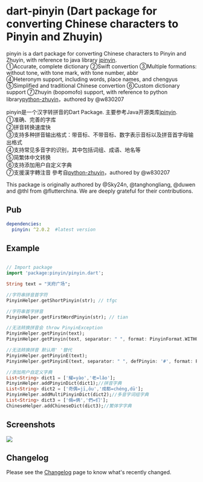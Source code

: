 # dart-pinyin (Dart package for converting Chinese characters to Pinyin and Zhuyin)

pinyin is a dart package for converting Chinese characters to Pinyin and Zhuyin, with reference to java library [jpinyin](https://github.com/SilenceDut/jpinyin).  
①Accurate, complete dictionary
②Swift convertion
③Multiple formations: without tone, with tone mark, with tone number, abbr  
④Heteronym support, including words, place names, and chengyus
⑤Simplified and traditional Chinese convertion
⑥Custom dictionary support
⑦Zhuyin (bopomofo) support, with reference to python library[python-zhuyin](https://github.com/rku1999/python-zhuyin)，authored by @w830207

pinyin是一个汉字转拼音的Dart Package. 主要参考Java开源类库[jpinyin](https://github.com/SilenceDut/jpinyin).  
①准确、完善的字库  
②拼音转换速度快  
③支持多种拼音输出格式：带音标、不带音标、数字表示音标以及拼音首字母输出格式  
④支持常见多音字的识别，其中包括词组、成语、地名等  
⑤简繁体中文转换  
⑥支持添加用户自定义字典  
⑦支援漢字轉注音 參考自[python-zhuyin](https://github.com/rku1999/python-zhuyin)，authored by @w830207

This package is originally authored by @Sky24n, @tanghongliang, @duwen and @thl from @flutterchina. We are deeply grateful for their contributions. 

## Pub

```yaml
dependencies:
  pinyin: ^2.0.2  #latest version
```

## Example

``` dart

// Import package
import 'package:pinyin/pinyin.dart';

String text = "天府广场";

//字符串拼音首字符
PinyinHelper.getShortPinyin(str); // tfgc

//字符串首字拼音
PinyinHelper.getFirstWordPinyin(str); // tian

//无法转换拼音会 throw PinyinException
PinyinHelper.getPinyin(text);
PinyinHelper.getPinyin(text, separator: " ", format: PinyinFormat.WITHOUT_TONE);//tian fu guang chang

//无法转换拼音 默认用' '替代
PinyinHelper.getPinyinE(text);
PinyinHelper.getPinyinE(text, separator: " ", defPinyin: '#', format: PinyinFormat.WITHOUT_TONE);//tian fu guang chang

//添加用户自定义字典
List<String> dict1 = ['耀=yào','老=lǎo'];
PinyinHelper.addPinyinDict(dict1);//拼音字典
List<String> dict2 = ['奇偶=jī,ǒu','成都=chéng,dū'];
PinyinHelper.addMultiPinyinDict(dict2);//多音字词组字典
List<String> dict3 = ['倆=俩','們=们'];
ChineseHelper.addChineseDict(dict3);//繁体字字典

```

## Screenshots
![](https://s1.ax1x.com/2020/11/05/B2fwQO.gif)

## Changelog
Please see the [Changelog](CHANGELOG.md) page to know what's recently changed.
